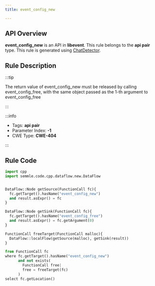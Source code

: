 ```yaml
---
title: event_config_new

---
```



## API Overview
**event_config_new** is an API in **libevent**. This rule belongs to the **api pair** type. This rule is generated using [ChatDetector](../../tools/ChatDetector).
## Rule Description

:::tip

The return value of event_config_new must be released by calling event_config_free, with the same object passed as the 1-th argument to event_config_free

:::

:::info

- Tags: **api pair**
- Parameter Index: **-1**
- CWE Type: **CWE-404**

:::

## Rule Code
```python
import cpp
import semmle.code.cpp.dataflow.new.DataFlow


DataFlow::Node getSource(FunctionCall fc){
  fc.getTarget().hasName("event_config_new")
  and result.asExpr() = fc
}

DataFlow::Node getSink(FunctionCall fc){
  fc.getTarget().hasName("event_config_free")
  and result.asExpr() = fc.getArgument(0)
}

FunctionCall freeTarget(FunctionCall malloc){
  DataFlow::localFlow(getSource(malloc), getSink(result))
}

from FunctionCall fc
where fc.getTarget().hasName("event_config_new")
      and not exists(
        FunctionCall free| 
        free = freeTarget(fc)
      )
select fc.getLocation()

```